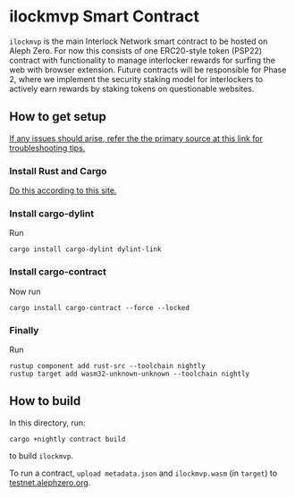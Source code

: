 # ilockmvp Smart Contract

`ilockmvp` is the main Interlock Network smart contract to be hosted on Aleph Zero. For now this consists of one ERC20-style token (PSP22) contract with functionality to manage interlocker rewards for surfing the web with browser extension. Future contracts will be responsible for Phase 2, where we implement the security staking model for interlockers to actively earn rewards by staking tokens on questionable websites.

## How to get setup

[If any issues should arise, refer the the primary source at this link for troubleshooting tips.](https://ink.substrate.io/getting-started/setup)

### Install Rust and Cargo

[Do this according to this site.](https://doc.rust-lang.org/cargo/getting-started/installation.html)

### Install cargo-dylint
Run
```
cargo install cargo-dylint dylint-link
```
### Install cargo-contract
Now run
```
cargo install cargo-contract --force --locked
```
### Finally
Run
```
rustup component add rust-src --toolchain nightly
rustup target add wasm32-unknown-unknown --toolchain nightly
```

## How to build

In this directory, run:
```
cargo +nightly contract build
```
to build `ilockmvp`.

To run a contract, `upload metadata.json` and `ilockmvp.wasm` (in `target`) to [testnet.alephzero.org](https://testnet.alephzero.org).
